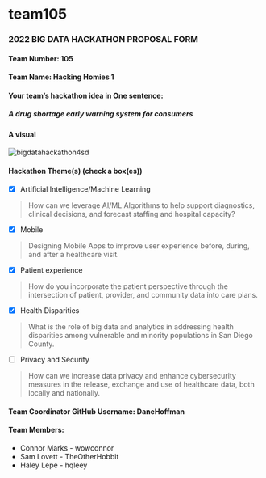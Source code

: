 # team105

### 2022 BIG DATA HACKATHON PROPOSAL FORM

#### Team Number: 105

#### Team Name: Hacking Homies 1  
  
#### Your team’s hackathon idea in One sentence:
##### A drug shortage early warning system for consumers


#### A visual
![bigdatahackathon4sd](https://imgur.com/a/1Q4j8XU)  



#### Hackathon Theme(s) (check a box(es))
- [X] Artificial Intelligence/Machine Learning 
> How can we leverage AI/ML Algorithms to help support diagnostics, clinical decisions, and forecast staffing and hospital capacity?
- [X] Mobile
> Designing Mobile Apps to improve user experience before, during, and after a healthcare visit.
- [X] Patient experience
> How do you incorporate the patient perspective through the intersection of patient, provider, and community data into care plans.
- [X] Health Disparities
> What is the role of big data and analytics in addressing health disparities among vulnerable and minority populations in San Diego County.
- [ ] Privacy and Security
> How can we increase data privacy and enhance cybersecurity measures in the release, exchange and use of healthcare data, both locally and nationally.

#### Team Coordinator GitHub Username: DaneHoffman

#### Team Members: 
* Connor Marks - wowconnor
* Sam Lovett - TheOtherHobbit
* Haley Lepe - hqleey
